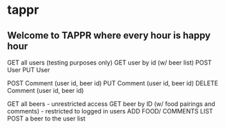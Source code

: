 # tappr
## Welcome to TAPPR where every hour is happy hour

GET all users (testing purposes only)
GET user by id (w/ beer list)
POST User
PUT User

POST Comment (user id, beer id)
PUT Comment (user id, beer id)
DELETE Comment (user id, beer id)

GET all beers - unrestricted access
GET beer by ID (w/ food pairings and comments) - restricted to logged in users ADD FOOD/ COMMENTS LIST
POST a beer to the user list